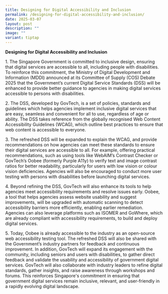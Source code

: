 ```yaml
---
title: Designing for Digital Accessibility and Inclusion
permalink: /designing-for-digital-accessibility-and-inclusion/
date: 2025-03-07
layout: post
description: ""
image: ""
variant: tiptap
---
```

<p><strong>Designing for Digital Accessibility and Inclusion</strong>
</p>
<p>1. The Singapore Government is committed to inclusive design, ensuring
that digital services are accessible to all, including people with disabilities.
To reinforce this commitment, the Ministry of Digital Development and Information
(MDDI) announced at its Committee of Supply (COS) Debate 2025 that the
Government’s current Digital Service Standards (DSS) will be enhanced to
provide better guidance to agencies in making digital services accessible
to persons with disabilities.</p>
<p>2. The DSS, developed by GovTech, is a set of policies, standards and
guidelines which helps agencies implement inclusive digital services that
are easy, seamless and convenient for all to use, regardless of age or
ability. The DSS takes reference from the globally recognised Web Content
Accessibility Guidelines (WCAG), which outline best practices to ensure
that web content is accessible to everyone.</p>
<p>3. The refreshed DSS will be expanded to explain the WCAG, and provide
recommendations on how agencies can meet these standards to ensure their
digital services are accessible to all. For example, offering practical
recommendations, such as using tools like WebAIM’s Contrast Checker or
GovTech’s Oobee (formerly Purple A11y) to verify text and image contrast
ratios for better readability, particularly for users with low vision or
colour vision deficiencies. Agencies will also be encouraged to conduct
more user testing with persons with disabilities before launching digital
services.</p>
<p>4. Beyond refining the DSS, GovTech will also enhance its tools to help
agencies meet accessibility requirements and resolve issues early. Oobee,
a tool that helps agencies assess website usability and suggest improvements,
will be upgraded with automatic scanning to detect accessibility barriers
more efficiently, enabling earlier remediation. Agencies can also leverage
platforms such as ISOMER and GoWhere, which are already compliant with
accessibility requirements, to build and deploy digital services.</p>
<p>5. Today, Oobee is already accessible to the industry as an open-source
web accessibility testing tool. The refreshed DSS will also be shared with
the Government’s industry partners for feedback and continuous improvement.
In addition, GovTech will expand its engagement with the community, including
seniors and users with disabilities, to gather direct feedback and validate
the usability and accessibility of government digital services. GovTech
will also collaborate with industry leaders to refine digital standards,
gather insights, and raise awareness through workshops and forums. This
reinforces Singapore's commitment in ensuring that government digital services
remain inclusive, relevant, and user-friendly in a rapidly evolving digital
landscape.</p>